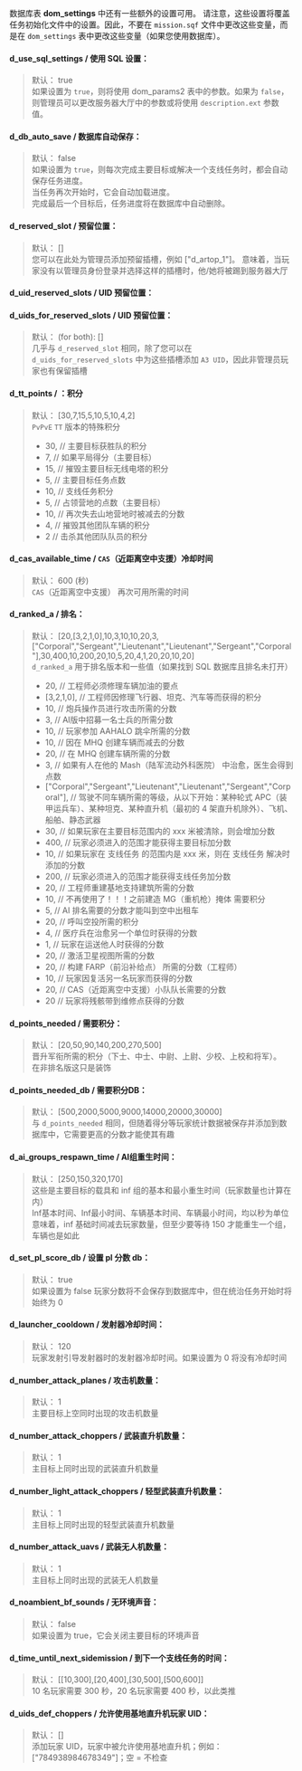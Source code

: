 数据库表 **dom_settings** 中还有一些额外的设置可用。
请注意，这些设置将覆盖任务初始化文件中的设置。因此，不要在 `mission.sqf` 文件中更改这些变量，而是在 `dom_settings` 表中更改这些变量（如果您使用数据库）。

#### **d_use_sql_settings / 使用 SQL 设置：**
> 默认： true<br/>
> 如果设置为 `true`，则将使用 dom_params2 表中的参数。如果为 `false`，则管理员可以更改服务器大厅中的参数或将使用 `description.ext` 参数值。<br/>
#### **d_db_auto_save / 数据库自动保存：**
> 默认： false<br/>
> 如果设置为 `true`，则每次完成主要目标或解决一个支线任务时，都会自动保存任务进度。<br/>
> 当任务再次开始时，它会自动加载进度。<br/>
> 完成最后一个目标后，任务进度将在数据库中自动删除。
#### **d_reserved_slot / 预留位置：**
> 默认： []<br/>
> 您可以在此处为管理员添加预留插槽，例如 ["d_artop_1"]。 意味着，当玩家没有以管理员身份登录并选择这样的插槽时，他/她将被踢到服务器大厅<br/>
#### **d_uid_reserved_slots / UID 预留位置：**  
#### **d_uids_for_reserved_slots / UID 预留位置：**
> 默认： (for both): [] <br/>
> 几乎与 `d_reserved_slot` 相同，除了您可以在 `d_uids_for_reserved_slots` 中为这些插槽添加 `A3 UID`，因此非管理员玩家也有保留插槽<br/>
#### **d_tt_points / ：积分**
> 默认： [30,7,15,5,10,5,10,4,2]<br/>
> `PvPvE` `TT` 版本的特殊积分<br/>
> - 30, // 主要目标获胜队的积分<br/>
> - 7, // 如果平局得分（主要目标）<br/>
> - 15, // 摧毁主要目标无线电塔的积分<br/>
> - 5, // 主要目标任务点数<br/>
> - 10, // 支线任务积分<br/>
> - 5, // 占领营地的点数（主要目标）<br/>
> - 10, // 再次失去山地营地时被减去的分数<br/>
> - 4, // 摧毁其他团队车辆的积分<br/>
> - 2 // 击杀其他团队队员的积分<br/>
#### **d_cas_available_time / `CAS`（近距离空中支援）冷却时间**
> 默认： 600 (秒)<br/>
> `CAS`（近距离空中支援） 再次可用所需的时间<br/>
#### **d_ranked_a / 排名：**
> 默认： [20,[3,2,1,0],10,3,10,10,20,3,["Corporal","Sergeant","Lieutenant","Lieutenant","Sergeant","Corporal"],30,400,10,200,20,10,5,20,4,1,20,20,10,20]<br/>
> `d_ranked_a` 用于排名版本和一些值（如果找到 SQL 数据库且排名未打开）<br/>
> - 20, // 工程师必须修理车辆加油的要点<br/>
> - [3,2,1,0], // 工程师因修理飞行器、坦克、汽车等而获得的积分<br/>
> - 10, // 炮兵操作员进行攻击所需的分数<br/>
> - 3, // AI版中招募一名士兵的所需分数<br/>
> - 10, // 玩家参加 AAHALO 跳伞所需的分数<br/>
> - 10, // 因在 MHQ 创建车辆而减去的分数<br/>
> - 20, // 在 MHQ 创建车辆所需的分数<br/>
> - 3, // 如果有人在他的 Mash（陆军流动外科医院） 中治愈，医生会得到点数<br/>
> - ["Corporal","Sergeant","Lieutenant","Lieutenant","Sergeant","Corporal"], // 驾驶不同车辆所需的等级，从以下开始：某种轮式 APC（装甲运兵车）、某种坦克、某种直升机（最初的 4 架直升机除外）、飞机、船舶、静态武器<br/>
> - 30, // 如果玩家在主要目标范围内的 xxx 米被清除，则会增加分数<br/>
> - 400, // 玩家必须进入的范围才能获得主要目标加分数<br/>
> - 10, // 如果玩家在 支线任务 的范围内是 xxx 米，则在 支线任务 解决时添加的分数<br/>
> - 200, // 玩家必须进入的范围才能获得支线任务加分数<br/>
> - 20, // 工程师重建基地支持建筑所需的分数<br/>
> - 10, // 不再使用了！！！之前建造 MG（重机枪）掩体 需要积分<br/>
> - 5, // AI 排名需要的分数才能叫到空中出租车<br/>
> - 20, // 呼叫空投所需的积分<br/>
> - 4, // 医疗兵在治愈另一个单位时获得的分数<br/>
> - 1, // 玩家在运送他人时获得的分数<br/>
> - 20, // 激活卫星视图所需的分数<br/>
> - 20, // 构建 FARP（前沿补给点） 所需的分数（工程师）<br/>
> - 10, // 玩家因复活另一名玩家而获得的分数<br/>
> - 20, // CAS（近距离空中支援）小队队长需要的分数<br/>
> - 20  // 玩家将残骸带到维修点获得的分数<br/>
#### **d_points_needed / 需要积分：**
> 默认： [20,50,90,140,200,270,500]<br/>
> 晋升军衔所需的积分（下士、中士、中尉、上尉、少校、上校和将军）。<br/>
> 在非排名版这只是装饰<br/>
#### **d_points_needed_db / 需要积分DB：**
> 默认： [500,2000,5000,9000,14000,20000,30000]<br/>
> 与 `d_points_needed` 相同，但随着得分等玩家统计数据被保存并添加到数据库中，它需要更高的分数才能使其有趣<br/>
#### **d_ai_groups_respawn_time / AI组重生时间：**
> 默认： [250,150,320,170]<br/>
> 这些是主要目标的载具和 inf 组的基本和最小重生时间（玩家数量也计算在内）<br/>
> Inf基本时间、Inf最小时间、车辆基本时间、车辆最小时间，均以秒为单位<br/>
> 意味着，inf 基础时间减去玩家数量，但至少要等待 150 才能重生一个组，车辆也是如此<br/>
#### **d_set_pl_score_db / 设置 pl 分数 db：**
> 默认： true<br/>
> 如果设置为 false 玩家分数将不会保存到数据库中，但在统治任务开始时将始终为 0<br/>
#### **d_launcher_cooldown / 发射器冷却时间：**
> 默认： 120<br/>
> 玩家发射引导发射器时的发射器冷却时间。如果设置为 0 将没有冷却时间<br/>
#### **d_number_attack_planes / 攻击机数量：**
> 默认： 1<br/>
> 主要目标上空同时出现的攻击机数量<br/>
#### **d_number_attack_choppers / 武装直升机数量：**
> 默认： 1<br/>
> 主目标上同时出现的武装直升机数量<br/>
#### **d_number_light_attack_choppers / 轻型武装直升机数量：**
> 默认： 1<br/>
> 主目标上同时出现的轻型武装直升机数量<br/>
#### **d_number_attack_uavs / 武装无人机数量：**
> 默认： 1<br/>
> 主目标上同时出现的武装无人机数量<br/>
#### **d_noambient_bf_sounds / 无环境声音：**
> 默认： false<br/>
> 如果设置为 true，它会关闭主要目标的环境声音<br/>
#### **d_time_until_next_sidemission / 到下一个支线任务的时间：**
> 默认： [[10,300],[20,400],[30,500],[500,600]]<br/>
> 10 名玩家需要 300 秒，20 名玩家需要 400 秒，以此类推<br/>
#### **d_uids_def_choppers / 允许使用基地直升机玩家 UID：**
> 默认： []<br/>
> 添加玩家 UID，玩家中被允许使用基地直升机；例如：["784938984678349"]；空 = 不检查<br/>